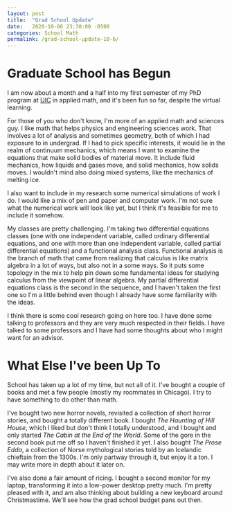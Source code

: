 ```yaml
---
layout: post
title:  "Grad School Update"
date:   2020-10-06 23:30:00 -0500
categories: School Math
permalink: /grad-school-update-10-6/
---
```


# Graduate School has Begun #


I am now about a month and a half into my first semester of my PhD program at [UIC](mscs.uic.edu) in applied math, and it's been fun so far, despite the virtual learning. 

For those of you who don't know, I'm more of an applied math and sciences guy. I like math that helps physics and engineering sciences work. That involves a lot of analysis and sometimes geometry, both of which I had exposure to in undergrad. If I had to pick specific interests, it would lie in the realm of continuum mechanics, which means I want to examine the equations that make solid bodies of material move. It include fluid mechanics, how liquids and gases move, and solid mechanics, how solids moves. I wouldn't mind also doing mixed systems, like the mechanics of melting ice.

I also want to include in my research some numerical simulations of work I do. I would like a mix of pen and paper and computer work. I'm not sure what the numerical work will look like yet, but I think it's feasible for me to include it somehow.

My classes are pretty challenging. I'm taking two differential equations classes (one with one independent variable, called ordinary differential equations, and one with more than one independent variable, called partial differential equations) and a functional analysis class. Functional analysis is the branch of math that came from realizing that calculus is like matrix algebra in a lot of ways, but also not in a some ways. So it puts some topology in the mix to help pin down some fundamental ideas for studying calculus from the viewpoint of linear algebra. My partial differential equations class is the second in the sequence, and I haven't taken the first one so I'm a little behind even though I already have some familiarity with the ideas.

I think there is some cool research going on here too. I have done some talking to professors and they are very much respected in their fields. I have talked to some professors and I have had some thoughts about who I might want for an advisor.

# What Else I've been Up To #


School has taken up a lot of my time, but not all of it. I've bought a couple of books and met a few people (mostly my roommates in Chicago). I try to have something to do other than math.

I've bought two new horror novels, revisited a collection of short horror stories, and bought a totally different book. I bought *The Haunting of Hill House*, which I liked but don't think I totally understood, and I bought and only started *The Cabin at the End of the World*. Some of the gore in the second book put me off so I haven't finished it yet. I also bought *The Prose Edda*, a collection of Norse mythological stories told by an Icelandic chieftain from the 1300s. I'm only partway through it, but enjoy it a ton. I may write more in depth about it later on.

I've also done a fair amount of ricing. I bought a second monitor for my laptop, transforming it into a low-power desktop pretty much. I'm pretty pleased with it, and am also thinking about building a new keyboard around Christmastime. We'll see how the grad school budget pans out then.

